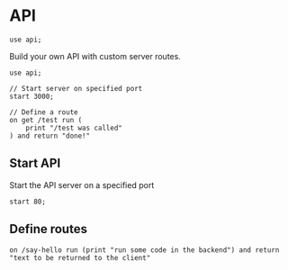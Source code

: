 # API

```puzzle
use api;
```

Build your own API with custom server routes.

```puzzle
use api;

// Start server on specified port
start 3000;

// Define a route
on get /test run (
	print "/test was called"
) and return "done!"
```

## Start API

Start the API server on a specified port

```puzzle
start 80;
```

## Define routes

```puzzle
on /say-hello run (print "run some code in the backend") and return "text to be returned to the client"
```